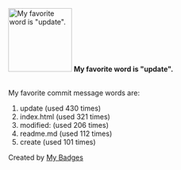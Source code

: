 <img src="https://my-badges.github.io/my-badges/favorite-word.png" alt="My favorite word is &quot;update&quot;." title="My favorite word is &quot;update&quot;." width="128">
<strong>My favorite word is &quot;update&quot;.</strong>
<br><br>

My favorite commit message words are:

1. update (used 430 times)
2. index.html (used 321 times)
3. modified: (used 206 times)
4. readme.md (used 112 times)
5. create (used 101 times)


Created by <a href="https://github.com/my-badges/my-badges">My Badges</a>